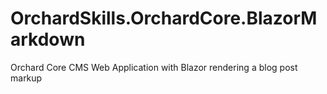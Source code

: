 # OrchardSkills.OrchardCore.BlazorMarkdown
Orchard Core CMS Web Application with Blazor rendering a blog post markup
